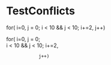 # TestConflicts
for( i=0, j = 0;  i < 10  && j < 10; i+=2, j++)

for( i=0, 
         j = 0;  
           i < 10  && j < 10; 
             i+=2,
















































             
              
                j++)